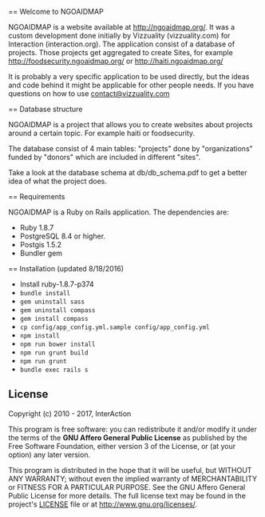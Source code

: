== Welcome to NGOAIDMAP

NGOAIDMAP is a website available at http://ngoaidmap.org/. It was a custom development done initially by Vizzuality (vizzuality.com) for Interaction (interaction.org). The application consist of a database of projects. Those projects get aggregated to create Sites, for example http://foodsecurity.ngoaidmap.org/ or http://haiti.ngoaidmap.org/

It is probably a very specific application to be used directly, but the ideas and code behind it might be applicable for other people needs. If you have questions on how to use contact@vizzuality.com

== Database structure

NGOAIDMAP is a project that allows you to create websites about projects around a certain topic. For example haiti or foodsecurity.

The database consist of 4 main tables: "projects" done by "organizations" funded by "donors" which are included in different "sites".

Take a look at the database schema at db/db_schema.pdf to get a better idea of what the project does.

== Requirements

NGOAIDMAP is a Ruby on Rails application. The dependencies are:

 * Ruby 1.8.7
 * PostgreSQL 8.4 or higher.
 * Postgis 1.5.2
 * Bundler gem

== Installation (updated 8/18/2016)


* Install ruby-1.8.7-p374
* `bundle install`
* `gem uninstall sass`
* `gem uninstall compass`
* `gem install compass`
* `cp config/app_config.yml.sample config/app_config.yml`
* `npm install`
* `npm run bower install`
* `npm run grunt build`
* `npm run grunt`
* `bundle exec rails s`

## License
Copyright (c) 2010 - 2017, InterAction

This program is free software: you can redistribute it and/or modify
it under the terms of the **GNU Affero General Public License** as published by
the Free Software Foundation, either version 3 of the License, or
(at your option) any later version.

This program is distributed in the hope that it will be useful,
but WITHOUT ANY WARRANTY; without even the implied warranty of
MERCHANTABILITY or FITNESS FOR A PARTICULAR PURPOSE.  See the
GNU Affero General Public License for more details. The full license text may be found in the project's [LICENSE](LICENSE) file or at http://www.gnu.org/licenses/.


